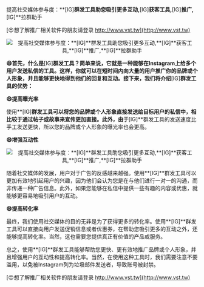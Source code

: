 提高社交媒体参与度：**[IG]**群发工具助您吸引更多互动,**[IG]**获客工具,**[IG]**推广,**[IG]**拉群助手

[😍想了解推广相关软件的朋友请登录 http://www.vst.tw](http://www.vst.tw)

 <center><img src="https://vst.tw/MP4/tuiguang/png/7.png" alt="提高社交媒体参与度：**[IG]**群发工具助您吸引更多互动,**[IG]**获客工具,**[IG]**推广,**[IG]**拉群助手"></center>

**😄首先，什么是**[IG]**群发工具？简单来说，它就是一种能够在Instagram上给多个用户发送私信的工具。这样，你就可以在短时间内向大量的用户推广你的品牌或个人形象，并且能够更快地得到他们的回复和互动。接下来，我们将介绍**[IG]**群发工具的优势：**

**😄提高曝光率**

使用**[IG]**群发工具可以将您的品牌或个人形象直接发送给目标用户的私信中，相比较于通过帖子或故事来宣传更加直接。此外，由于**[IG]**群发工具的发送速度比手工发送更快，所以您的品牌或个人形象的曝光率也会更高。

**😄增强互动性**

 <center><img src="https://vst.tw/MP4/tuiguang/png/7.png" alt="提高社交媒体参与度：**[IG]**群发工具助您吸引更多互动,**[IG]**获客工具,**[IG]**推广,**[IG]**拉群助手"></center>

随着社交媒体的发展，用户对于广告的反感越来越强。使用**[IG]**群发工具可以更加有效地引起用户的兴趣，因为他们会认为您是在与他们进行一对一的沟通，而非传递一种广告信息。此外，如果您能够在私信中提供一些有趣的内容或优惠，就能够更容易地吸引用户的互动。

**😄提高转化率**

最终，我们使用社交媒体的目的无非是为了获得更多的转化率。使用**[IG]**群发工具可以直接向用户发送促销信息或者优惠券，在帮助您吸引更多的互动之外，还能够提高转化率。当然，这也需要您提供真正有价值的产品或服务。

总之，使用**[IG]**群发工具能够帮助您更快、更有效地推广品牌或个人形象，并且增强用户的互动性和提高转化率。当然，在使用这种工具时，我们需要注意不要滥用，以免被Instagram列为垃圾邮件发送者，导致账号被封禁。

[😍想了解推广相关软件的朋友请登录 http://www.vst.tw](http://www.vst.tw)



